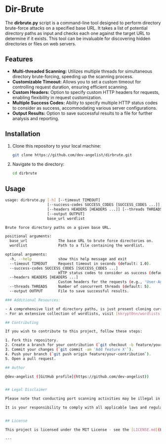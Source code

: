 # Dir-Brute

The **dirbrute.py** script is a command-line tool designed to perform directory brute-force attacks on a specified base URL. It takes a list of potential directory paths as input and checks each one against the target URL to determine if it exists. This tool can be invaluable for discovering hidden directories or files on web servers.

## Features

- **Multi-threaded Scanning:** Utilizes multiple threads for simultaneous directory brute-forcing, speeding up the scanning process.
- **Customizable Timeout:** Allows you to set a custom timeout for controlling request duration, ensuring efficient scanning.
- **Custom Headers:** Option to specify custom HTTP headers for requests, enabling flexibility in request customization.
- **Multiple Success Codes:** Ability to specify multiple HTTP status codes to consider as success, accommodating various server configurations.
- **Output Results:** Option to save successful results to a file for further analysis and reporting.

## Installation

1. Clone this repository to your local machine:

    ```bash
    git clone https://github.com/dev-angelist/dirbrute.git
    ```

2. Navigate to the directory:

    ```bash
    cd dirbrute
    ```

## Usage

```bash
usage: dirbrute.py [-h] [--timeout TIMEOUT]
                   [--success-codes SUCCESS_CODES [SUCCESS_CODES ...]]
                   [--headers HEADERS [HEADERS ...]] [--threads THREADS]
                   [--output OUTPUT]
                   base_url wordlist

Brute force directory paths on a given base URL.

positional arguments:
  base_url              The base URL to brute force directories on.
  wordlist              Path to a file containing the wordlist.

optional arguments:
  -h, --help            show this help message and exit
  --timeout TIMEOUT     Request timeout in seconds (default: 1.0).
  --success-codes SUCCESS_CODES [SUCCESS_CODES ...]
                        HTTP status codes to consider as success (default: [200]).
  --headers HEADERS [HEADERS ...]
                        Custom headers for the requests (e.g., 'User-Agent: custom').
  --threads THREADS     Number of concurrent threads (default: 5).
  --output OUTPUT       File to save successful results.

### Additional Resources:

- A comprehensive list of directory paths, is just present cloning current repository into path /directories_list
- For an extensive collection of wordlists, visit [kkrypt0nn/wordlists](https://github.com/kkrypt0nn/wordlists).

## Contributing

If you wish to contribute to this project, follow these steps:

1. Fork this repository.
2. Create a branch for your contribution (`git checkout -b feature/your-contribution`).
3. Commit your changes (`git commit -am 'Add feature X'`).
4. Push your branch (`git push origin feature/your-contribution`).
5. Open a pull request.

## Author

@dev-angelist ([GitHub profile](https://github.com/dev-angelist)) 


## Legal Disclaimer

Please note that conducting port scanning activities may be illegal in some jurisdictions without proper authorization. Before using this tool, ensure that you have the necessary permissions to perform scanning activities on the target network. Unauthorized port scanning can potentially violate laws and regulations related to computer security and privacy.

It is your responsibility to comply with all applicable laws and regulations in your jurisdiction. The author of this script does not condone or endorse any illegal or unauthorized use of this tool.


## License

This project is licensed under the MIT License - see the [LICENSE.md](LICENSE.md) file for details.

--- 

